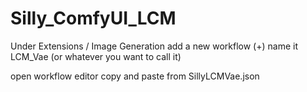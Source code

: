 # Silly_ComfyUI_LCM

Under Extensions / Image Generation
  add a new workflow (+)
  name it LCM_Vae (or whatever you want to call it)
  
  open workflow editor
  copy and paste from SillyLCMVae.json
